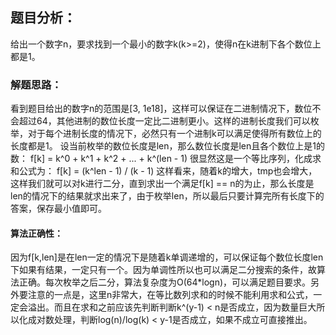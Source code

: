 ## 题目分析：

给出一个数字n，要求找到一个最小的数字k(k>=2)，使得n在k进制下各个数位上都是1。

### 解题思路：

看到题目给出的数字n的范围是[3, 1e18]，这样可以保证在二进制情况下，数位不会超过64，其他进制的数位长度一定比二进制更小。这样的进制长度我们可以枚举，对于每个进制长度的情况下，必然只有一个进制k可以满足使得所有数位上的长度都是1。
设当前枚举的数位长度是len，那么数位长度是len且各个数位上是1的数：
f[k] = k^0 + k^1 + k^2 + ... + k^(len - 1)
很显然这是一个等比序列，化成求和公式为：
f[k] = (k^len - 1) / (k - 1)
这样看来，随着k的增大，tmp也会增大，这样我们就可以对k进行二分，直到求出一个满足f[k] == n的为止，那么长度是len的情况下的结果就求出来了，由于枚举len，所以最后只要计算完所有长度下的答案，保存最小值即可。

#### 算法正确性：

因为f[k,len]是在len一定的情况下是随着k单调递增的，可以保证每个数位长度len下如果有结果，一定只有一个。因为单调性所以也可以满足二分搜索的条件，故算法正确。每次枚举之后二分，算法复杂度为O(64*logn)，可以满足题目要求。另外要注意的一点是，这里n非常大，在等比数列求和的时候不能利用求和公式，一定会溢出。而且在求和之前应该先判断判断k^(y-1) < n是否成立，因为数量巨大所以化成对数处理，判断log(n)/log(k) < y-1是否成立，如果不成立可直接推出。
